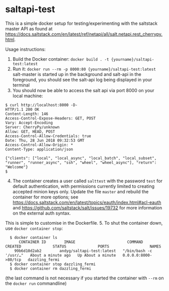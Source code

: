 # saltapi-test

This is a simple docker setup for testing/experimenting with the saltstack
master API as found at https://docs.saltstack.com/en/latest/ref/netapi/all/salt.netapi.rest_cherrypy.html.

Usage instructions:

1. Build the Docker container: `docker build . -t {yourname}/saltapi-test:latest`
2. Run it: `docker run --rm -p 8000:80 {yourname}/saltapi-test:latest`
salt-master is started up in the background and salt-api in the foreground, you should
see the salt-api log being displayed in your terminal
3. You should now be able to access the salt api via port 8000 on your local machine:
  ```
  $ curl http://localhost:8000 -D-
  HTTP/1.1 200 OK
  Content-Length: 146
  Access-Control-Expose-Headers: GET, POST
  Vary: Accept-Encoding
  Server: CherryPy/unknown
  Allow: GET, HEAD, POST
  Access-Control-Allow-Credentials: true
  Date: Thu, 28 Jun 2018 09:32:53 GMT
  Access-Control-Allow-Origin: *
  Content-Type: application/json

  {"clients": ["local", "local_async", "local_batch", "local_subset", "runner", "runner_async", "ssh", "wheel", "wheel_async"], "return": "Welcome"}
  $
  ```
4. The container creates a user called `salttest` with the password `test` for default authentication, with permissions currently limited to creating accepted minion keys only.  Update the file `master` and rebuild the container for more options; see https://docs.saltstack.com/en/latest/topics/eauth/index.html#acl-eauth and https://github.com/saltstack/salt/issues/19732 for more information on the external auth syntax.

This is simple to customise in the Dockerfile.
5. To shut the container down, use `docker container stop`:
```
  $ docker container ls
      CONTAINER ID        IMAGE                       COMMAND                  CREATED              STATUS              PORTS                  NAMES
    99b6d10d2ab2        andyg/saltapi-test:latest   "/bin/bash -c '/usr/…"   About a minute ago   Up About a minute   0.0.0.0:8000->80/tcp   dazzling_fermi
  $ docker container stop dazzling_fermi
  $ docker container rm dazzling_fermi
 ```
  (the last command is not necessary if you started the container with `--rm` on the `docker run` commandline)
